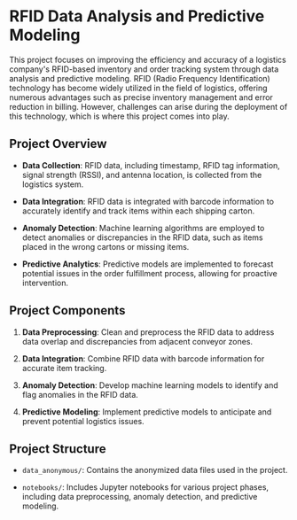 # RFID Data Analysis and Predictive Modeling

This project focuses on improving the efficiency and accuracy of a logistics company's RFID-based inventory and order tracking system through data analysis and predictive modeling. 
RFID (Radio Frequency Identification) technology has become widely utilized in the field of logistics, offering numerous advantages such as precise inventory management and error reduction in billing. 
However, challenges can arise during the deployment of this technology, which is where this project comes into play.

## Project Overview

- **Data Collection**: RFID data, including timestamp, RFID tag information, signal strength (RSSI), and antenna location, is collected from the logistics system.

- **Data Integration**: RFID data is integrated with barcode information to accurately identify and track items within each shipping carton.

- **Anomaly Detection**: Machine learning algorithms are employed to detect anomalies or discrepancies in the RFID data, such as items placed in the wrong cartons or missing items.

- **Predictive Analytics**: Predictive models are implemented to forecast potential issues in the order fulfillment process, allowing for proactive intervention.

## Project Components

1. **Data Preprocessing**: Clean and preprocess the RFID data to address data overlap and discrepancies from adjacent conveyor zones.

2. **Data Integration**: Combine RFID data with barcode information for accurate item tracking.

3. **Anomaly Detection**: Develop machine learning models to identify and flag anomalies in the RFID data.

4. **Predictive Modeling**: Implement predictive models to anticipate and prevent potential logistics issues.

## Project Structure

- `data_anonymous/`: Contains the anonymized data files used in the project.

- `notebooks/`: Includes Jupyter notebooks for various project phases, including data preprocessing, anomaly detection, and predictive modeling.
